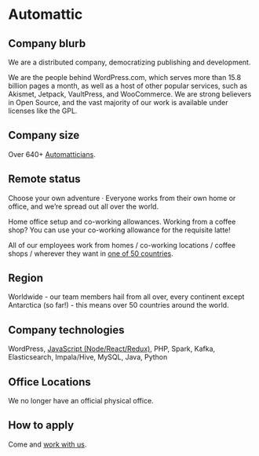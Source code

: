 # Automattic

## Company blurb

We are a distributed company, democratizing publishing and development.

We are the people behind WordPress.com, which serves more than 15.8 billion pages a month, as well as a host of other popular services, such as Akismet, Jetpack, VaultPress, and WooCommerce. We are strong believers in Open Source, and the vast majority of our work is available under licenses like the GPL.

## Company size

Over 640+ [Automatticians](https://automattic.com/about/).

## Remote status

Choose your own adventure · Everyone works from their own home or office, and we’re spread out all over the world.

Home office setup and co-working allowances. Working from a coffee shop? You can use your co-working allowance for the requisite latte!

All of our employees work from homes / co-working locations / coffee shops / wherever they want in [one of 50 countries](https://automattic.com/map/).

## Region

Worldwide - our team members hail from all over, every continent except Antarctica (so far!) - this means over 50 countries around the world.

## Company technologies

WordPress, [JavaScript (Node/React/Redux)](https://ma.tt/2015/11/dance-to-calypso/), PHP, Spark, Kafka, Elasticsearch, Impala/Hive, MySQL, Java, Python

## Office Locations

We no longer have an official physical office.

## How to apply

Come and [work with us](https://automattic.com/work-with-us/).
